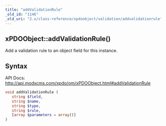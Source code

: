 ```yaml
---
title: "addValidationRule"
_old_id: "1146"
_old_uri: "2.x/class-reference/xpdoobject/validation/addvalidationrule"
---
```


## xPDOObject::addValidationRule()

Add a validation rule to an object field for this instance.

## Syntax

API Docs: <http://api.modxcms.com/xpdo/om/xPDOObject.html#addValidationRule>

``` php 
void addValidationRule (
   string $field,
   string $name,
   string $type,
   string $rule,
   [array $parameters = array()]
)
```